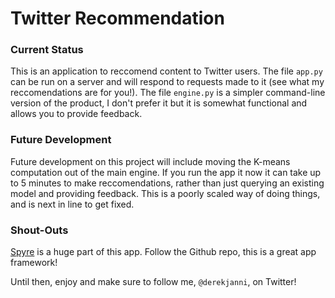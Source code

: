 # Twitter Recommendation

### Current Status

This is an application to reccomend content to Twitter users. The file `app.py` can be run on a server and will respond to requests made to it (see what my reccomendations are for you!). The file `engine.py` is a simpler command-line version of the product, I don't prefer it but it is somewhat functional and allows you to provide feedback. 

### Future Development

Future development on this project will include moving the K-means computation out of the main engine. If you run the app it now it can take up to 5 minutes to make reccomendations, rather than just querying an existing model and providing feedback. This is a poorly scaled way of doing things, and is next in line to get fixed. 

### Shout-Outs

[Spyre](https://github.com/adamhajari/spyre) is a huge part of this app. Follow the Github repo, this is a great app framework! 

Until then, enjoy and make sure to follow me, `@derekjanni`, on Twitter!
